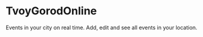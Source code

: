 # TvoyGorodOnline

Events in your city on real time. Add, edit and see all events in your location. 



